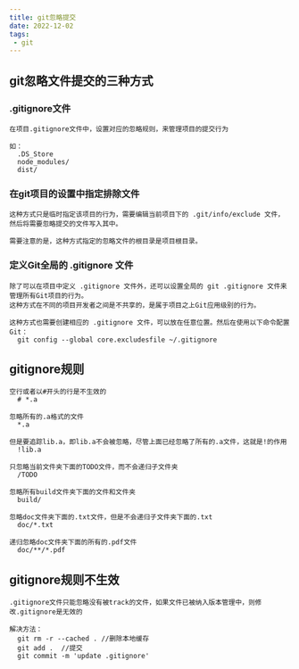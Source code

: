 ```yaml
---
title: git忽略提交
date: 2022-12-02
tags:
 - git
---
```

<!-- https://www.runoob.com/git/git-basic-operations.html -->
## git忽略文件提交的三种方式

### .gitignore文件
```
在项目.gitignore文件中，设置对应的忽略规则，来管理项目的提交行为

如：
  .DS_Store
  node_modules/
  dist/

```
### 在git项目的设置中指定排除文件
```
这种方式只是临时指定该项目的行为，需要编辑当前项目下的 .git/info/exclude 文件，然后将需要忽略提交的文件写入其中。

需要注意的是，这种方式指定的忽略文件的根目录是项目根目录。

```
### 定义Git全局的 .gitignore 文件
```
除了可以在项目中定义 .gitignore 文件外，还可以设置全局的 git .gitignore 文件来管理所有Git项目的行为。
这种方式在不同的项目开发者之间是不共享的，是属于项目之上Git应用级别的行为。

这种方式也需要创建相应的 .gitignore 文件，可以放在任意位置。然后在使用以下命令配置Git：
  git config --global core.excludesfile ~/.gitignore
```
## gitignore规则

```
空行或者以#开头的行是不生效的
  # *.a

忽略所有的.a格式的文件
  *.a

但是要追踪lib.a，即lib.a不会被忽略，尽管上面已经忽略了所有的.a文件，这就是!的作用
  !lib.a

只忽略当前文件夹下面的TODO文件，而不会递归子文件夹
  /TODO

忽略所有build文件夹下面的文件和文件夹
  build/

忽略doc文件夹下面的.txt文件，但是不会递归子文件夹下面的.txt
  doc/*.txt

递归忽略doc文件夹下面的所有的.pdf文件
  doc/**/*.pdf

```

## gitignore规则不生效
```
.gitignore文件只能忽略没有被track的文件，如果文件已被纳入版本管理中，则修改.gitignore是无效的

解决方法：
  git rm -r --cached . //删除本地缓存
  git add .  //提交
  git commit -m 'update .gitignore'
```
